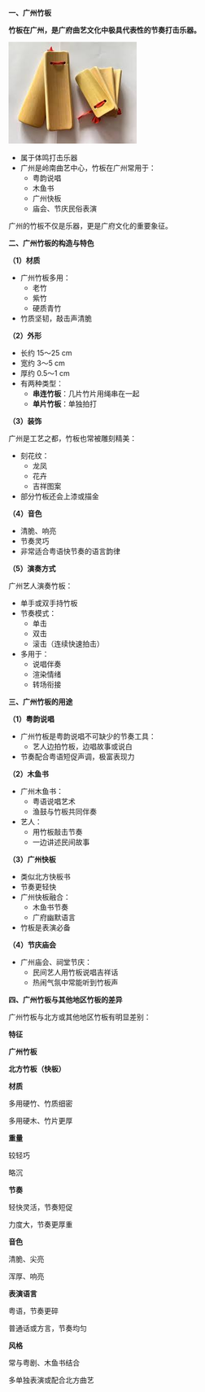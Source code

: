 **一、广州竹板**

**竹板在广州，是广府曲艺文化中极具代表性的节奏打击乐器。**

![竹板主图](./images/zhuban/main.jpg)

*   属于体鸣打击乐器
*   广州是岭南曲艺中心，竹板在广州常用于：
    *   粤韵说唱
    *   木鱼书
    *   广州快板
    *   庙会、节庆民俗表演

广州的竹板不仅是乐器，更是广府文化的重要象征。

**二、广州竹板的构造与特色**

**（1）材质**

*   广州竹板多用：
    *   老竹
    *   紫竹
    *   硬质青竹
*   竹质坚韧，敲击声清脆

**（2）外形**

*   长约 15～25 cm
*   宽约 3～5 cm
*   厚约 0.5～1 cm
*   有两种类型：
    *   **串连竹板**：几片竹片用绳串在一起
    *   **单片竹板**：单独拍打

**（3）装饰**

广州是工艺之都，竹板也常被雕刻精美：

*   刻花纹：
    *   龙凤
    *   花卉
    *   吉祥图案
*   部分竹板还会上漆或描金

**（4）音色**

*   清脆、响亮
*   节奏灵巧
*   非常适合粤语快节奏的语言韵律

**（5）演奏方式**

广州艺人演奏竹板：

*   单手或双手持竹板
*   节奏模式：
    *   单击
    *   双击
    *   滚击（连续快速拍击）
*   多用于：
    *   说唱伴奏
    *   渲染情绪
    *   转场衔接

**三、广州竹板的用途**

**（1）粤韵说唱**

*   广州竹板是粤韵说唱不可缺少的节奏工具：
    *   艺人边拍竹板，边唱故事或说白
*   节奏配合粤语短促声调，极富表现力

**（2）木鱼书**

*   广州木鱼书：
    *   粤语说唱艺术
    *   渔鼓与竹板共同伴奏
*   艺人：
    *   用竹板敲击节奏
    *   一边讲述民间故事

**（3）广州快板**

*   类似北方快板书
*   节奏更轻快
*   广州快板融合：
    *   木鱼书节奏
    *   广府幽默语言
*   竹板是表演必备

**（4）节庆庙会**

*   广州庙会、祠堂节庆：
    *   民间艺人用竹板说唱吉祥话
    *   热闹气氛中常能听到竹板声

**四、广州竹板与其他地区竹板的差异**

广州竹板与北方或其他地区竹板有明显差别：

**特征**

**广州竹板**

**北方竹板（快板）**

**材质**

多用硬竹、竹质细密

多用硬木、竹片更厚

**重量**

较轻巧

略沉

**节奏**

轻快灵活，节奏短促

力度大，节奏更厚重

**音色**

清脆、尖亮

浑厚、响亮

**表演语言**

粤语，节奏更碎

普通话或方言，节奏均匀

**风格**

常与粤剧、木鱼书结合

多单独表演或配合北方曲艺
